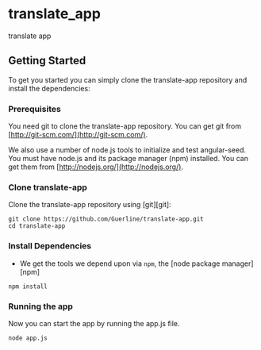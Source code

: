 # translate_app
translate app

## Getting Started

To get you started you can simply clone the translate-app repository and install the dependencies:

### Prerequisites

You need git to clone the translate-app repository. You can get git from
[http://git-scm.com/](http://git-scm.com/).

We also use a number of node.js tools to initialize and test angular-seed. You must have node.js and
its package manager (npm) installed.  You can get them from [http://nodejs.org/](http://nodejs.org/).

### Clone translate-app

Clone the translate-app repository using [git][git]:

```
git clone https://github.com/Guerline/translate-app.git
cd translate-app
```

### Install Dependencies


* We get the tools we depend upon via `npm`, the [node package manager][npm]

```
npm install
```

### Running the app
Now you can start the app by running the app.js file.

```
node app.js
```
